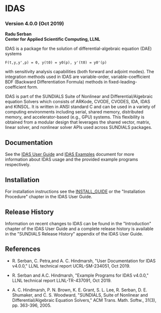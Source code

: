 # IDAS
### Version 4.0.0 (Oct 2019)

**Radu Serban  
  Center for Applied Scientific Computing, LLNL**

IDAS is a package for the solution of differential-algebraic equation (DAE)
systems
```
F(t,y,y',p) = 0, y(t0) = y0(p), y'(t0) = y0'(p)
```
with sensitivity analysis capabilities (both forward and adjoint modes). The
integration methods used in IDAS are variable-order, variable-coefficient BDF
(Backward Differentiation Formula) methods in fixed-leading-coefficient form.

IDAS is part of the SUNDIALS Suite of Nonlinear and Differential/Algebraic
equation Solvers which consists of ARKode, CVODE, CVODES, IDA, IDAS and KINSOL.
It is written in ANSI standard C and can be used in a variety of computing
environments including serial, shared memory, distributed memory, and
accelerator-based (e.g., GPU) systems. This flexibility is obtained from a
modular design that leverages the shared vector, matrix, linear solver, and
nonlinear solver APIs used across SUNDIALS packages.

## Documentation

See the [IDAS User Guide](/doc/idas/idas_guide.pdf) and
[IDAS Examples](/doc/idas/idas_examples.pdf) document for more information
about IDAS usage and the provided example programs respectively.

## Installation

For installation instructions see the [INSTALL_GUIDE](/INSTALL_GUIDE.pdf)
or the "Installation Procedure" chapter in the IDAS User Guide.

## Release History

Information on recent changes to IDAS can be found in the "Introduction"
chapter of the IDAS User Guide and a complete release history is available in
the "SUNDIALS Release History" appendix of the IDAS User Guide.

## References

* R. Serban, C. Petra,and A. C. Hindmarsh,  "User Documentation for IDAS v4.0.0,"
  LLNL technical report UCRL-SM-234051, Oct 2019.

* R. Serban and A.C. Hindmarsh, "Example Programs for IDAS v4.0.0,"
  LLNL technical report LLNL-TR-437091, Oct 2019.

* A. C. Hindmarsh, P. N. Brown, K. E. Grant, S. L. Lee, R. Serban,
  D. E. Shumaker, and C. S. Woodward, "SUNDIALS, Suite of Nonlinear and
  Differential/Algebraic Equation Solvers," ACM Trans. Math. Softw.,
  31(3), pp. 363-396, 2005.
